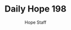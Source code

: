 ---
image: /assets/img/daily-hope-default-artwork.png
title: Daily Hope 198
number: 198
categories:
  - Daily Hope
author: Hope Staff
notes: Daily Hope 198
embed: >-
  <iframe style="border-radius:12px" src="https://open.spotify.com/embed/episode/2bufWIw2lpLWsAcRa8abI2?utm_source=generator" width="100%" height="152" frameBorder="0" allowfullscreen="" allow="autoplay; clipboard-write; encrypted-media; fullscreen; picture-in-picture" loading="lazy"></iframe>
---